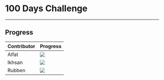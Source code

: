 # 100 Days Challenge
----------
## Progress

| Contributor             | Progress                                                                |
| ----------------- | ------------------------------------------------------------------ |
| Alfat | ![](https://geps.dev/progress/34) |
| Ikhsan | ![](https://geps.dev/progress/33)  |
| Rubben | ![](https://geps.dev/progress/34)  |


